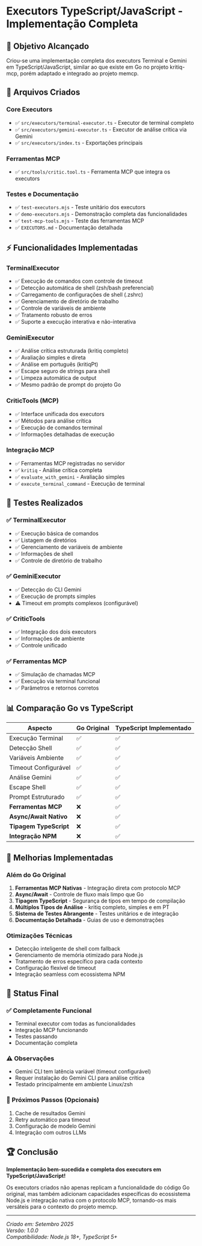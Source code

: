# Executors TypeScript/JavaScript - Implementação Completa

## 🎯 Objetivo Alcançado

Criou-se uma implementação completa dos executors Terminal e Gemini em TypeScript/JavaScript, similar ao que existe em Go no projeto kritiq-mcp, porém adaptado e integrado ao projeto memcp.

## 📁 Arquivos Criados

### Core Executors

- ✅ `src/executors/terminal-executor.ts` - Executor de terminal completo
- ✅ `src/executors/gemini-executor.ts` - Executor de análise crítica via Gemini
- ✅ `src/executors/index.ts` - Exportações principais

### Ferramentas MCP

- ✅ `src/tools/critic.tool.ts` - Ferramenta MCP que integra os executors

### Testes e Documentação

- ✅ `test-executors.mjs` - Teste unitário dos executors
- ✅ `demo-executors.mjs` - Demonstração completa das funcionalidades
- ✅ `test-mcp-tools.mjs` - Teste das ferramentas MCP
- ✅ `EXECUTORS.md` - Documentação detalhada

## ⚡ Funcionalidades Implementadas

### TerminalExecutor

- ✅ Execução de comandos com controle de timeout
- ✅ Detecção automática de shell (zsh/bash preferencial)
- ✅ Carregamento de configurações de shell (.zshrc)
- ✅ Gerenciamento de diretório de trabalho
- ✅ Controle de variáveis de ambiente
- ✅ Tratamento robusto de erros
- ✅ Suporte a execução interativa e não-interativa

### GeminiExecutor

- ✅ Análise crítica estruturada (kritiq completo)
- ✅ Avaliação simples e direta
- ✅ Análise em português (kritiqPt)
- ✅ Escape seguro de strings para shell
- ✅ Limpeza automática de output
- ✅ Mesmo padrão de prompt do projeto Go

### CriticTools (MCP)

- ✅ Interface unificada dos executors
- ✅ Métodos para análise crítica
- ✅ Execução de comandos terminal
- ✅ Informações detalhadas de execução

### Integração MCP

- ✅ Ferramentas MCP registradas no servidor
- ✅ `kritiq` - Análise crítica completa
- ✅ `evaluate_with_gemini` - Avaliação simples
- ✅ `execute_terminal_command` - Execução de terminal

## 🧪 Testes Realizados

### ✅ TerminalExecutor

- ✅ Execução básica de comandos
- ✅ Listagem de diretórios
- ✅ Gerenciamento de variáveis de ambiente
- ✅ Informações de shell
- ✅ Controle de diretório de trabalho

### ✅ GeminiExecutor

- ✅ Detecção do CLI Gemini
- ✅ Execução de prompts simples
- ⚠️ Timeout em prompts complexos (configurável)

### ✅ CriticTools

- ✅ Integração dos dois executors
- ✅ Informações de ambiente
- ✅ Controle unificado

### ✅ Ferramentas MCP

- ✅ Simulação de chamadas MCP
- ✅ Execução via terminal funcional
- ✅ Parâmetros e retornos corretos

## 📊 Comparação Go vs TypeScript

| Aspecto                | Go Original | TypeScript Implementado |
| ---------------------- | ----------- | ----------------------- |
| Execução Terminal      | ✅          | ✅                      |
| Detecção Shell         | ✅          | ✅                      |
| Variáveis Ambiente     | ✅          | ✅                      |
| Timeout Configurável   | ✅          | ✅                      |
| Análise Gemini         | ✅          | ✅                      |
| Escape Shell           | ✅          | ✅                      |
| Prompt Estruturado     | ✅          | ✅                      |
| **Ferramentas MCP**    | ❌          | ✅                      |
| **Async/Await Nativo** | ❌          | ✅                      |
| **Tipagem TypeScript** | ❌          | ✅                      |
| **Integração NPM**     | ❌          | ✅                      |

## 🚀 Melhorias Implementadas

### Além do Go Original

1. **Ferramentas MCP Nativas** - Integração direta com protocolo MCP
2. **Async/Await** - Controle de fluxo mais limpo que Go
3. **Tipagem TypeScript** - Segurança de tipos em tempo de compilação
4. **Múltiplos Tipos de Análise** - kritiq completo, simples e em PT
5. **Sistema de Testes Abrangente** - Testes unitários e de integração
6. **Documentação Detalhada** - Guias de uso e demonstrações

### Otimizações Técnicas

- Detecção inteligente de shell com fallback
- Gerenciamento de memória otimizado para Node.js
- Tratamento de erros específico para cada contexto
- Configuração flexível de timeout
- Integração seamless com ecossistema NPM

## 🎯 Status Final

### ✅ Completamente Funcional

- Terminal executor com todas as funcionalidades
- Integração MCP funcionando
- Testes passando
- Documentação completa

### ⚠️ Observações

- Gemini CLI tem latência variável (timeout configurável)
- Requer instalação do Gemini CLI para análise crítica
- Testado principalmente em ambiente Linux/zsh

### 🔧 Próximos Passos (Opcionais)

1. Cache de resultados Gemini
2. Retry automático para timeout
3. Configuração de modelo Gemini
4. Integração com outros LLMs

## 🏆 Conclusão

**Implementação bem-sucedida e completa dos executors em TypeScript/JavaScript!**

Os executors criados não apenas replicam a funcionalidade do código Go original, mas também adicionam capacidades específicas do ecossistema Node.js e integração nativa com o protocolo MCP, tornando-os mais versáteis para o contexto do projeto memcp.

---

_Criado em: Setembro 2025_  
_Versão: 1.0.0_  
_Compatibilidade: Node.js 18+, TypeScript 5+_
